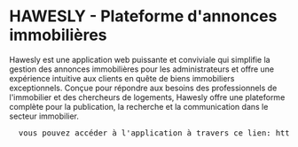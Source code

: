 # HAWESLY - Plateforme d'annonces immobilières
Hawesly est une application web puissante et conviviale qui simplifie la gestion des annonces immobilières pour les administrateurs et offre une expérience intuitive aux clients en quête de biens immobiliers exceptionnels. Conçue pour répondre aux besoins des professionnels de l'immobilier et des chercheurs de logements, Hawesly offre une plateforme complète pour la publication, la recherche et la communication dans le secteur immobilier.
<pre>
  vous pouvez accéder à l'application à travers ce lien: https://hawesly.onrender.com
</pre>

